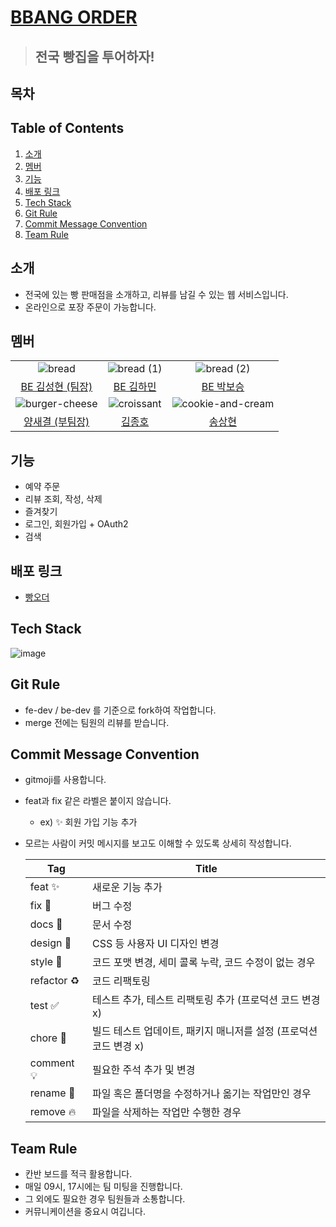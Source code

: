 # [BBANG ORDER](http://bbangorder.store)

> ## 전국 빵집을 투어하자!

## 목차

## Table of Contents

1. [소개](#소개)
2. [멤버](#멤버)
3. [기능](#기능)
4. [배포 링크](#배포-링크)
5. [Tech Stack](#Tech-Stack)
6. [Git Rule](#Git-Rule)
7. [Commit Message Convention](#Commit-Message-Convention)
8. [Team Rule](#Team-Rule)

## 소개

- 전국에 있는 빵 판매점을 소개하고, 리뷰를 남길 수 있는 웹 서비스입니다.
- 온라인으로 포장 주문이 가능합니다.

## 멤버

|                                                                                                                          |                                                                                                                      |                                                                                                                             |
| :----------------------------------------------------------------------------------------------------------------------: | :------------------------------------------------------------------------------------------------------------------: | :-------------------------------------------------------------------------------------------------------------------------: |
|     ![bread](https://github.com/codestates-seb/seb45_main_014/assets/121498405/fc5b6c09-792b-46e6-8622-7d45822c497f)     | ![bread (1)](https://github.com/codestates-seb/seb45_main_014/assets/121498405/3c12cfcb-a7a3-4b9c-b3c9-c5768e78f053) |    ![bread (2)](https://github.com/codestates-seb/seb45_main_014/assets/121498405/0d70801e-6d88-4bcd-a495-db302e28fd11)     |
|                                    [BE 김성현 (팀장)](https://github.com/tsulocalize)                                    |                                      [BE 김하민](https://github.com/kimhaming)                                       |                                        [BE 박보승](https://github.com/Alluringstar)                                         |
| ![burger-cheese](https://github.com/codestates-seb/seb45_main_014/assets/121498405/a99acfc0-f745-483b-955e-205c35d37ffa) | ![croissant](https://github.com/codestates-seb/seb45_main_014/assets/121498405/5bd23ad9-f67c-4884-82ba-c7bdc781147c) | ![cookie-and-cream](https://github.com/codestates-seb/seb45_main_014/assets/121498405/c00963e8-5ace-4110-b9ec-df0616b51b11) |
|                                     [양새결 (부팀장)](http://github.com/YangSaekyul)                                     |                                        [김종호](https://github.com/JongHoSke)                                        |                                             [송상현](https://github.com/nuyhv)                                              |

## 기능

- 예약 주문
- 리뷰 조회, 작성, 삭제
- 즐겨찾기
- 로그인, 회원가입 + OAuth2
- 검색

## 배포 링크

- [빵오더](http://bbangorder.store/)

## Tech Stack

![image](https://github.com/codestates-seb/seb45_main_014/assets/121498405/d46c176f-70bf-4e2c-8627-add7795db8b9)

## Git Rule

- fe-dev / be-dev 를 기준으로 fork하여 작업합니다.
- merge 전에는 팀원의 리뷰를 받습니다.

## Commit Message Convention

- gitmoji를 사용합니다.
- feat과 fix 같은 라벨은 붙이지 않습니다.
  - ex) ✨ 회원 가입 기능 추가
- 모르는 사람이 커밋 메시지를 보고도 이해할 수 있도록 상세히 작성합니다.

  | Tag         | Title                                                             |
  | ----------- | ----------------------------------------------------------------- |
  | feat ✨     | 새로운 기능 추가                                                  |
  | fix 🐛      | 버그 수정                                                         |
  | docs 📝     | 문서 수정                                                         |
  | design 💄   | CSS 등 사용자 UI 디자인 변경                                      |
  | style 💄    | 코드 포맷 변경, 세미 콜록 누락, 코드 수정이 없는 경우             |
  | refactor ♻️ | 코드 리팩토링                                                     |
  | test ✅     | 테스트 추가, 테스트 리팩토링 추가 (프로덕션 코드 변경 x)          |
  | chore 👷    | 빌드 테스트 업데이트, 패키지 매니저를 설정 (프로덕션 코드 변경 x) |
  | comment 💡  | 필요한 주석 추가 및 변경                                          |
  | rename 🚚   | 파일 혹은 폴더명을 수정하거나 옮기는 작업만인 경우                |
  | remove 🔥   | 파일을 삭제하는 작업만 수행한 경우                                |

## Team Rule

- 칸반 보드를 적극 활용합니다.
- 매일 09시, 17시에는 팀 미팅을 진행합니다.
- 그 외에도 필요한 경우 팀원들과 소통합니다.
- 커뮤니케이션을 중요시 여깁니다.
